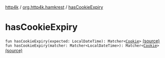 [http4k](../index.md) / [org.http4k.hamkrest](index.md) / [hasCookieExpiry](./has-cookie-expiry.md)

# hasCookieExpiry

`fun hasCookieExpiry(expected: LocalDateTime): Matcher<`[`Cookie`](../org.http4k.core.cookie/-cookie/index.md)`>` [(source)](https://github.com/http4k/http4k/blob/master/http4k-testing-hamkrest/src/main/kotlin/org/http4k/hamkrest/cookie.kt#L23)
`fun hasCookieExpiry(matcher: Matcher<LocalDateTime>): Matcher<`[`Cookie`](../org.http4k.core.cookie/-cookie/index.md)`>` [(source)](https://github.com/http4k/http4k/blob/master/http4k-testing-hamkrest/src/main/kotlin/org/http4k/hamkrest/cookie.kt#L25)